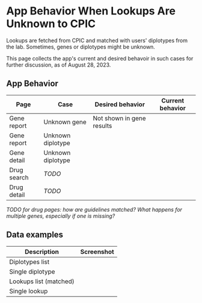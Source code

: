 # App Behavior When Lookups Are Unknown to CPIC

Lookups are fetched from CPIC and matched with users' diplotypes from the lab.
Sometimes, genes or diplotypes might be unknown.

This page collects the app's current and desired behavoir in such cases for
further discussion, as of August 28, 2023.

## App Behavior

| Page | Case | Desired behavior | Current behavior |
| ----- | ----- | ----------------- | ----------------- |
| Gene report | Unknown gene | Not shown in gene results |  |
| Gene report | Unknown diplotype | | |
| Gene detail | Unknown diplotype | | |
| Drug search | _TODO_ | | |
| Drug detail | _TODO_ | | |

_TODO for drug pages: how are guidelines matched? What happens for multiple
genes, especially if one is missing?_

## Data examples

| Description | Screenshot |
| ----------- | ------------ |
| Diplotypes list  |  |
| Single diplotype |  |
| Lookups list (matched) |  |
| Single lookup |  |
